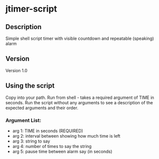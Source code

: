 # jtimer-script

## Description
Simple shell script timer with visible countdown and repeatable (speaking) alarm

## Version
Version 1.0

## Using the script
Copy into your path. 
Run from shell - takes a required argument of TIME in seconds. 
Run the script without any arguments to see a description of the expected arguments and their order.

### Argument List:
* arg 1: TIME in seconds (REQUIRED) 
* arg 2: interval between showing how much time is left
* arg 3: string to say
* arg 4: number of times to say the string
* arg 5: pause time between alarm say (in seconds)

